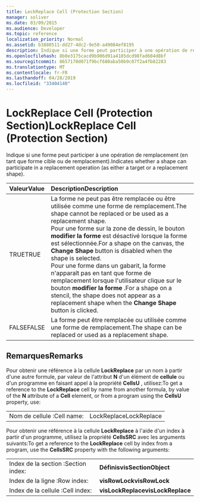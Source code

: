 ```yaml
---
title: LockReplace Cell (Protection Section)
manager: soliver
ms.date: 03/09/2015
ms.audience: Developer
ms.topic: reference
localization_priority: Normal
ms.assetid: b3880511-dd27-4dc2-9e50-a49084ef8195
description: Indique si une forme peut participer à une opération de remplacement (en tant que forme cible ou de remplacement).
ms.openlocfilehash: 8b0e3175cacd9b906d91a4185dcd98fad604d8bf
ms.sourcegitcommit: 8657170d071f9bcf680aba50b9c07f2a4fb82283
ms.translationtype: MT
ms.contentlocale: fr-FR
ms.lasthandoff: 04/28/2019
ms.locfileid: "33404140"
---
```

# <a name="lockreplace-cell-protection-section"></a><span data-ttu-id="82e79-103">LockReplace Cell (Protection Section)</span><span class="sxs-lookup"><span data-stu-id="82e79-103">LockReplace Cell (Protection Section)</span></span>

<span data-ttu-id="82e79-104">Indique si une forme peut participer à une opération de remplacement (en tant que forme cible ou de remplacement).</span><span class="sxs-lookup"><span data-stu-id="82e79-104">Indicates whether a shape can participate in a replacement operation (as either a target or a replacement shape).</span></span> 
  
|<span data-ttu-id="82e79-105">**Valeur**</span><span class="sxs-lookup"><span data-stu-id="82e79-105">**Value**</span></span>|<span data-ttu-id="82e79-106">**Description**</span><span class="sxs-lookup"><span data-stu-id="82e79-106">**Description**</span></span>|
|:-----|:-----|
|<span data-ttu-id="82e79-107">TRUE</span><span class="sxs-lookup"><span data-stu-id="82e79-107">TRUE</span></span>  <br/> |<span data-ttu-id="82e79-108">La forme ne peut pas être remplacée ou être utilisée comme une forme de remplacement.</span><span class="sxs-lookup"><span data-stu-id="82e79-108">The shape cannot be replaced or be used as a replacement shape.</span></span>  <br/> <span data-ttu-id="82e79-109">Pour une forme sur la zone de dessin, le bouton **modifier la forme** est désactivé lorsque la forme est sélectionnée.</span><span class="sxs-lookup"><span data-stu-id="82e79-109">For a shape on the canvas, the **Change Shape** button is disabled when the shape is selected.</span></span>  <br/> <span data-ttu-id="82e79-110">Pour une forme dans un gabarit, la forme n'apparaît pas en tant que forme de remplacement lorsque l'utilisateur clique sur le bouton **modifier la forme** .</span><span class="sxs-lookup"><span data-stu-id="82e79-110">For a shape on a stencil, the shape does not appear as a replacement shape when the **Change Shape** button is clicked.</span></span>  <br/> |
|<span data-ttu-id="82e79-111">FALSE</span><span class="sxs-lookup"><span data-stu-id="82e79-111">FALSE</span></span>  <br/> |<span data-ttu-id="82e79-112">La forme peut être remplacée ou utilisée comme une forme de remplacement.</span><span class="sxs-lookup"><span data-stu-id="82e79-112">The shape can be replaced or used as a replacement shape.</span></span>  <br/> |
   
## <a name="remarks"></a><span data-ttu-id="82e79-113">Remarques</span><span class="sxs-lookup"><span data-stu-id="82e79-113">Remarks</span></span>

<span data-ttu-id="82e79-114">Pour obtenir une référence à la cellule **LockReplace** par un nom à partir d'une autre formule, par valeur de l'attribut **N** d'un élément de **cellule** ou d'un programme en faisant appel à la propriété **CellsU** , utilisez:</span><span class="sxs-lookup"><span data-stu-id="82e79-114">To get a reference to the **LockReplace** cell by name from another formula, by value of the **N** attribute of a **Cell** element, or from a program using the **CellsU** property, use:</span></span> 
  
|||
|:-----|:-----|
| <span data-ttu-id="82e79-115">Nom de cellule :</span><span class="sxs-lookup"><span data-stu-id="82e79-115">Cell name:</span></span>  <br/> | <span data-ttu-id="82e79-116">LockReplace</span><span class="sxs-lookup"><span data-stu-id="82e79-116">LockReplace</span></span>  <br/> |
   
<span data-ttu-id="82e79-117">Pour obtenir une référence à la cellule **LockReplace** à l'aide d'un index à partir d'un programme, utilisez la propriété **CellsSRC** avec les arguments suivants:</span><span class="sxs-lookup"><span data-stu-id="82e79-117">To get a reference to the **LockReplace** cell by index from a program, use the **CellsSRC** property with the following arguments:</span></span> 
  
|||
|:-----|:-----|
| <span data-ttu-id="82e79-118">Index de la section :</span><span class="sxs-lookup"><span data-stu-id="82e79-118">Section index:</span></span>  <br/> |<span data-ttu-id="82e79-119">**Définis**</span><span class="sxs-lookup"><span data-stu-id="82e79-119">**visSectionObject**</span></span> <br/> |
| <span data-ttu-id="82e79-120">Index de la ligne :</span><span class="sxs-lookup"><span data-stu-id="82e79-120">Row index:</span></span>  <br/> |<span data-ttu-id="82e79-121">**visRowLock**</span><span class="sxs-lookup"><span data-stu-id="82e79-121">**visRowLock**</span></span> <br/> |
| <span data-ttu-id="82e79-122">Index de la cellule :</span><span class="sxs-lookup"><span data-stu-id="82e79-122">Cell index:</span></span>  <br/> |<span data-ttu-id="82e79-123">**visLockReplace**</span><span class="sxs-lookup"><span data-stu-id="82e79-123">**visLockReplace**</span></span> <br/> |
   

